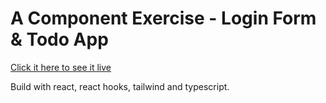 # A Component Exercise - Login Form & Todo App

[Click it here to see it live](https://exercise-todo-login.now.sh/)

Build with react, react hooks, tailwind and typescript.




